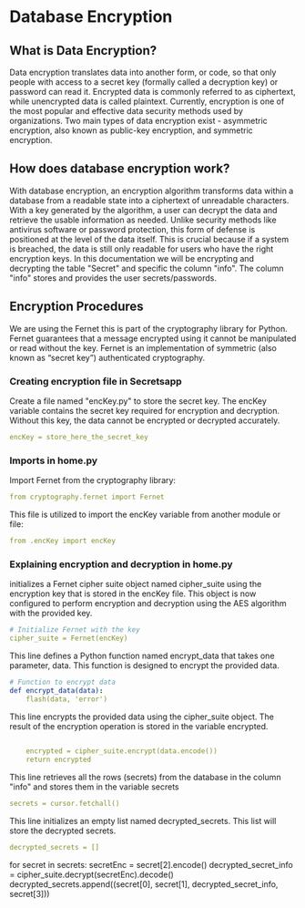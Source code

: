# Database Encryption

## What is Data Encryption?

Data encryption translates data into another form, or code, so that only people with access to a secret key (formally called a decryption key) or password can read it. Encrypted data is commonly referred to as ciphertext, while unencrypted data is called plaintext. Currently, encryption is one of the most popular and effective data security methods used by organizations. Two main types of data encryption exist - asymmetric encryption, also known as public-key encryption, and symmetric encryption.


## How does database encryption work?

With database encryption, an encryption algorithm transforms data within a database from a readable state into a ciphertext of unreadable characters. With a key generated by the algorithm, a user can decrypt the data and retrieve the usable information as needed. Unlike security methods like antivirus software or password protection, this form of defense is positioned at the level of the data itself. This is crucial because if a system is breached, the data is still only readable for users who have the right encryption keys. In this documentation we will be encrypting and decrypting the table "Secret" and specific the column "info". The column "info" stores and provides the user secrets/passwords.

## Encryption Procedures

We are using the Fernet this is part of the cryptography library for Python. Fernet guarantees that a message encrypted using it cannot be manipulated or read without the key. Fernet is an implementation of symmetric (also known as “secret key”) authenticated cryptography.

### Creating encryption file in Secretsapp

Create a file named "encKey.py" to store the secret key. The encKey variable contains the secret key required for encryption and decryption. Without this key, the data cannot be encrypted or decrypted accurately.

```yaml
encKey = store_here_the_secret_key

```

### Imports in home.py

Import Fernet from the cryptography library:
```yaml
from cryptography.fernet import Fernet

```
This file is utilized to import the encKey variable from another module or file:

```yaml
from .encKey import encKey
```
### Explaining encryption and decryption in home.py

initializes a Fernet cipher suite object named cipher_suite using the encryption key that is stored in the encKey file. This object is now configured to perform encryption and decryption using the AES algorithm with the provided key.

```yaml
# Initialize Fernet with the key
cipher_suite = Fernet(encKey)
```

This line defines a Python function named encrypt_data that takes one parameter, data. This function is designed to encrypt the provided data.

```yaml
# Function to encrypt data
def encrypt_data(data):
    flash(data, 'error')
```
This line encrypts the provided data using the cipher_suite object. The result of the encryption operation is stored in the variable encrypted.
```yaml
  
    encrypted = cipher_suite.encrypt(data.encode())
    return encrypted
```
This line retrieves all the rows (secrets) from the database in the column "info" and stores them in the variable secrets

```yaml
secrets = cursor.fetchall()
```

This line initializes an empty list named decrypted_secrets. This list will store the decrypted secrets.

```yaml
decrypted_secrets = []
```


for secret in secrets:
    secretEnc = secret[2].encode()
    decrypted_secret_info = cipher_suite.decrypt(secretEnc).decode()
    decrypted_secrets.append((secret[0], secret[1], decrypted_secret_info, secret[3]))
